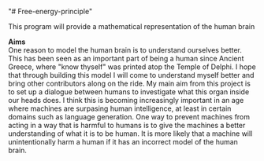 "# Free-energy-principle" 

This program will provide a mathematical representation of the human brain 

**Aims**  \
One reason to model the human brain is to understand ourselves better. This has been seen as an important part of being a human since Ancient Greece, where "know thyself" was printed atop the Temple of Delphi. I hope that through building this model I will come to understand myself better and bring other contributors along on the ride. 
My main aim from this project is to set up a dialogue between humans to investigate what this organ inside our heads does. I think this is becoming increasingly important in an age where machines are surpasing human intelligence, at least in certain domains such as language generation. One way to prevent machines from acting in a way that is harmful to humans is to give the machines a better understanding of what it is to be human. It is more likely that a machine will unintentionally harm a human if it has an incorrect model of the human brain.




